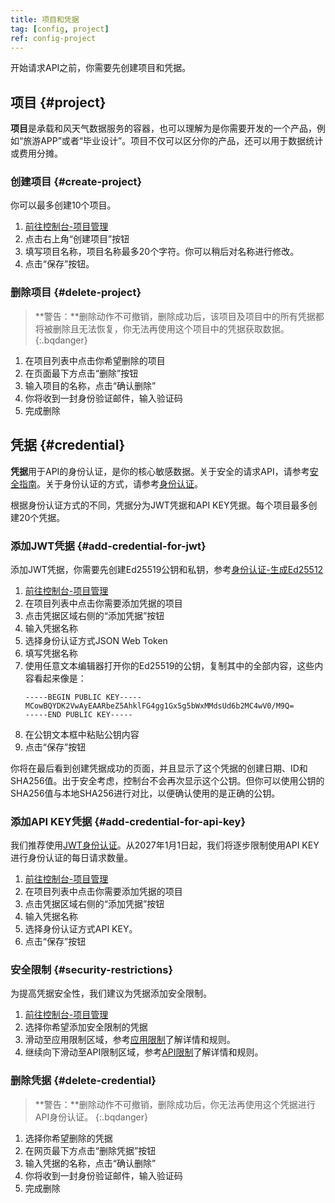 ```yaml
---
title: 项目和凭据
tag: [config, project]
ref: config-project
---
```


开始请求API之前，你需要先创建项目和凭据。

## 项目 {#project}

**项目**是承载和风天气数据服务的容器，也可以理解为是你需要开发的一个产品，例如“旅游APP”或者“毕业设计”。项目不仅可以区分你的产品，还可以用于数据统计或费用分摊。

### 创建项目 {#create-project}

你可以最多创建10个项目。

1. [前往控制台-项目管理](https://console.qweather.com/project)
2. 点击右上角“创建项目”按钮
3. 填写项目名称，项目名称最多20个字符。你可以稍后对名称进行修改。
4. 点击“保存”按钮。

### 删除项目 {#delete-project}

> **警告：**删除动作不可撤销，删除成功后，该项目及项目中的所有凭据都将被删除且无法恢复，你无法再使用这个项目中的凭据获取数据。
{:.bqdanger}

1. 在项目列表中点击你希望删除的项目
2. 在页面最下方点击“删除”按钮
3. 输入项目的名称，点击“确认删除”
4. 你将收到一封身份验证邮件，输入验证码
5. 完成删除

## 凭据 {#credential}

**凭据**用于API的身份认证，是你的核心敏感数据。关于安全的请求API，请参考[安全指南](/docs/best-practices/security-guidelines/)。关于身份认证的方式，请参考[身份认证](/docs/configuration/authentication/)。

根据身份认证方式的不同，凭据分为JWT凭据和API KEY凭据。每个项目最多创建20个凭据。

### 添加JWT凭据 {#add-credential-for-jwt}

添加JWT凭据，你需要先创建Ed25519公钥和私钥，参考[身份认证-生成Ed25512](/docs/configuration/authentication/#prerequisites)

1. [前往控制台-项目管理](https://console.qweather.com/project)
2. 在项目列表中点击你需要添加凭据的项目
3. 点击凭据区域右侧的“添加凭据”按钮
4. 输入凭据名称
5. 选择身份认证方式JSON Web Token
6. 填写凭据名称
7. 使用任意文本编辑器打开你的Ed25519的公钥，复制其中的全部内容，这些内容看起来像是：
   ```
   -----BEGIN PUBLIC KEY-----
   MCowBQYDK2VwAyEAARbeZ5AhklFG4gg1Gx5g5bWxMMdsUd6b2MC4wV0/M9Q=
   -----END PUBLIC KEY-----
   ```
8. 在公钥文本框中粘贴公钥内容
9. 点击“保存”按钮

你将在最后看到创建凭据成功的页面，并且显示了这个凭据的创建日期、ID和SHA256值。出于安全考虑，控制台不会再次显示这个公钥。但你可以使用公钥的SHA256值与本地SHA256进行对比，以便确认使用的是正确的公钥。

### 添加API KEY凭据 {#add-credential-for-api-key}

我们推荐使用[JWT身份认证](/docs/configuration/authentication/#json-web-token)。从2027年1月1日起，我们将逐步限制使用API KEY进行身份认证的每日请求数量。

1. [前往控制台-项目管理](https://console.qweather.com/project)
2. 在项目列表中点击你需要添加凭据的项目
3. 点击凭据区域右侧的“添加凭据”按钮
4. 输入凭据名称
5. 选择身份认证方式API KEY。
6. 点击“保存”按钮

### 安全限制 {#security-restrictions}

为提高凭据安全性，我们建议为凭据添加安全限制。

1. [前往控制台-项目管理](https://console.qweather.com/project)
2. 选择你希望添加安全限制的凭据
3. 滑动至应用限制区域，参考[应用限制](/docs/best-practices/security-guidelines/#app-restrictions)了解详情和规则。
4. 继续向下滑动至API限制区域，参考[API限制](/docs/best-practices/security-guidelines/#api-restrictions)了解详情和规则。

### 删除凭据 {#delete-credential}

> **警告：**删除动作不可撤销，删除成功后，你无法再使用这个凭据进行API身份认证。
{:.bqdanger}

1. 选择你希望删除的凭据
2. 在网页最下方点击“删除凭据”按钮
3. 输入凭据的名称，点击“确认删除”
4. 你将收到一封身份验证邮件，输入验证码
5. 完成删除

